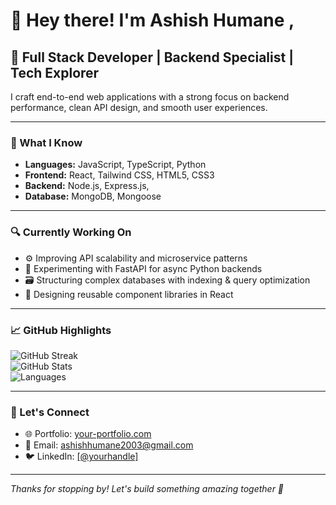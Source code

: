 # 👋 Hey there! I'm Ashish Humane ,

## 🚀 Full Stack Developer | Backend Specialist | Tech Explorer

I craft end-to-end web applications with a strong focus on backend performance, clean API design, and smooth user experiences.

---

### 🧠 What I Know

- **Languages:** JavaScript, TypeScript, Python
- **Frontend:** React, Tailwind CSS, HTML5, CSS3
- **Backend:** Node.js, Express.js, 
- **Database:** MongoDB, Mongoose

---

### 🔍 Currently Working On

- ⚙️ Improving API scalability and microservice patterns  
- 🧪 Experimenting with FastAPI for async Python backends  
- 🗃️ Structuring complex databases with indexing & query optimization  
- 🧩 Designing reusable component libraries in React

---

### 📈 GitHub Highlights

![GitHub Streak](https://github-readme-streak-stats.herokuapp.com/?user=ashishhumane&theme=default)  
![GitHub Stats](https://github-readme-stats.vercel.app/api?username=Ashishhumane&show_icons=true&hide=prs&count_private=true&theme=default)  
![Languages](https://github-readme-stats.vercel.app/api/top-langs/?username=yourusername&layout=compact)

---

### 💬 Let's Connect

- 🌐 Portfolio: [your-portfolio.com](https://your-portfolio.com)  
- 📧 Email: ashishhumane2003@gmail.com   
- 🐦 LinkedIn: [[@yourhandle]](https://www.linkedin.com/in/ashish-humane-bab99b249?lipi=urn%3Ali%3Apage%3Ad_flagship3_profile_view_base_contact_details%3BvCevFiypQXqL%2BnPal0uEtA%3D%3D)

---

_Thanks for stopping by! Let's build something amazing together 🚀_

